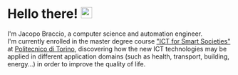 # Hello there! <img src = "https://media.tenor.com/images/aadee35242e901eb394dcf5680ba5acb/tenor.gif" width = "25px">

I'm Jacopo Braccio, a computer science and automation engineer.<br> I'm currently enrolled in the master degree course ["ICT for Smart Societies"](https://didattica.polito.it/laurea_magistrale/ict_for_smart_societies/en/home) at [Politecnico di Torino](https://www.polito.it/index.php?lang=en), discovering how the new ICT technologies may be applied in different application domains (such as health, transport, building, energy...) in order to improve the quality of life.  
